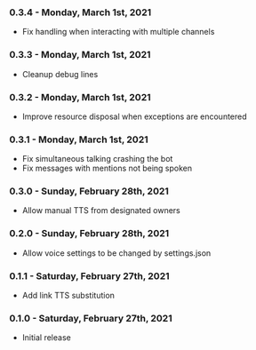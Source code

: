 ### 0.3.4 - Monday, March 1st, 2021
* Fix handling when interacting with multiple channels

### 0.3.3 - Monday, March 1st, 2021
* Cleanup debug lines

### 0.3.2 - Monday, March 1st, 2021
* Improve resource disposal when exceptions are encountered

### 0.3.1 - Monday, March 1st, 2021
* Fix simultaneous talking crashing the bot
* Fix messages with mentions not being spoken

### 0.3.0 - Sunday, February 28th, 2021
* Allow manual TTS from designated owners

### 0.2.0 - Sunday, February 28th, 2021
* Allow voice settings to be changed by settings.json

### 0.1.1 - Saturday, February 27th, 2021
* Add link TTS substitution

### 0.1.0 - Saturday, February 27th, 2021
* Initial release

